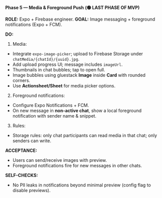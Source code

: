 **Phase 5 — Media & Foreground Push** **(🟢 LAST PHASE OF MVP)**

**ROLE:** Expo + Firebase engineer.
**GOAL:** Image messaging + foreground notifications (Expo + FCM).

**DO:**

1. Media:

- Integrate `expo-image-picker`; upload to Firebase Storage under `chatMedia/{chatId}/{uuid}.jpg`.
- Add upload progress UI; message includes `imageUrl`.
- Thumbnails in chat bubbles; tap to open full.
- Image bubbles using gluestack **Image** inside **Card** with rounded corners.
- Use **Actionsheet/Sheet** for media picker options.

2. Foreground notifications:

- Configure Expo Notifications + FCM.
- On new message in **non-active chat**, show a local foreground notification with sender name & snippet.

3. Rules:

- Storage rules: only chat participants can read media in that chat; only senders can write.

**ACCEPTANCE:**

- Users can send/receive images with preview.
- Foreground notifications fire for new messages in other chats.

**SELF-CHECKS:**

- No PII leaks in notifications beyond minimal preview (config flag to disable previews).
